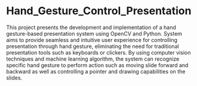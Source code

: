 # Hand_Gesture_Control_Presentation
This project presents the development and implementation of a hand gesture-based presentation system using OpenCV and Python. System aims to provide seamless and intuitive user experience for controlling presentation through hand gesture, eliminating the need for traditional presentation tools such as keyboards or clickers. By using computer vision techniques and machine learning algorithm, the system can recognize specific hand gesture to perform action such as moving slide forward and backward as well as controlling a pointer and drawing capabilities on the slides.
